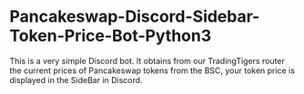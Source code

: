 # Pancakeswap-Discord-Sidebar-Token-Price-Bot-Python3
This is a very simple Discord bot. It obtains from our TradingTigers router the current prices of Pancakeswap tokens from the BSC, your token price is displayed in the SideBar in Discord.
